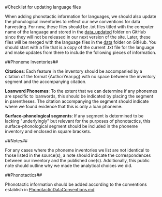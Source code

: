 #Checklist for updating language files

When adding phonotactic information for languages, we should also update the phonological inventories to reflect our new conventions for data harvesting. For now, these files should be .txt files titled with the computer name of the language and stored in the [data_updated](https://github.com/whdc/saphon/tree/master/data_updated) folder on GitHub since they will not be released in our next version of the site. Later, these files will be merged with the language files in the [data](https://github.com/whdc/saphon/tree/master/data) folder on GitHub. You should start with a file that is a copy of the current .txt file for the language and make updates from there to include the following pieces of information. 


##Phoneme Inventories##

**Citations**: Each feature in the inventory should be accompanied by a citation of the format {AuthorYear:pg} with no space between the inventory segment and the accompanying citation. 

**Loanword Phonemes**: To the extent that we can determine if any phonemes are specific to loanwords, this should be indicated by placing the segment in parentheses. The citation accompanying the segment should indicate where we found evidence that this is only a loan phoneme.

**Surface-phonological segments**: If any segment is determined to be lacking "underlyingly" but relevant for the purposes of phonotactics, this surface-phonological segment should be included in the phoneme inventory and enclosed in square brackets. 


##Notes##

For any cases where the phoneme inventories we list are not identical to those listed in the source(s), a note should indicate the correspondences between our inventory and the published one(s). Additionally, this public note should outline why we made the analytical choices we did. 


##Phonotactics##

Phonotactic information should be added according to the conventions establish in [PhonotacticDataConventions.md](https://github.com/whdc/saphon/blob/master/PhonotacticDataConventions.md)
